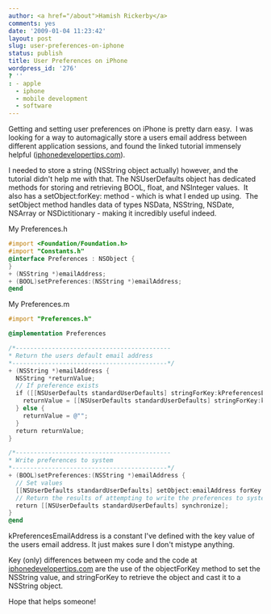 ```yaml
---
author: <a href="/about">Hamish Rickerby</a>
comments: yes
date: '2009-01-04 11:23:42'
layout: post
slug: user-preferences-on-iphone
status: publish
title: User Preferences on iPhone
wordpress_id: '276'
? ''
: - apple
  - iphone
  - mobile development
  - software
---
```


Getting and setting user preferences on iPhone is pretty darn easy.  I was looking for a way to automagically store a users email address between different application sessions, and found the linked tutorial immensely helpful (<a href="http://iphonedevelopertips.com/cocoa/read-and-write-user-preferences.html" target="_blank">iphonedevelopertips.com</a>).

I needed to store a string (NSString object actually) however, and the tutorial didn't help me with that. The NSUserDefaults object has dedicated methods for storing and retrieving BOOL, float, and NSInteger values.  It also has a setObject:forKey: method - which is what I ended up using.  The setObject method handles data of types NSData, NSString, NSDate, NSArray or NSDictitionary - making it incredibly useful indeed.

My Preferences.h

``` objective-c
#import <Foundation/Foundation.h>
#import "Constants.h"
@interface Preferences : NSObject {
}
+ (NSString *)emailAddress;
+ (BOOL)setPreferences:(NSString *)emailAddress;
@end
```

My Preferences.m
``` objective-c
#import "Preferences.h"

@implementation Preferences

/*-------------------------------------------
* Return the users default email address
*-------------------------------------------*/
+ (NSString *)emailAddress {
  NSString *returnValue;
  // If preference exists
  if ([[NSUserDefaults standardUserDefaults] stringForKey:kPreferencesEmailAddress]) {
    returnValue = [[NSUserDefaults standardUserDefaults] stringForKey:kPreferencesEmailAddress];
  } else {
    returnValue = @"";
  }
  return returnValue;
}

/*-------------------------------------------
* Write preferences to system
*-------------------------------------------*/
+ (BOOL)setPreferences:(NSString *)emailAddress {
  // Set values
  [[NSUserDefaults standardUserDefaults] setObject:emailAddress forKey:kPreferencesEmailAddress];
  // Return the results of attempting to write the preferences to system
  return [[NSUserDefaults standardUserDefaults] synchronize];
}
@end
```

kPreferencesEmailAddress is a constant I've defined with the key value of the users email address.  It just makes sure I don't mistype anything.

Key (only) differences between my code and the code at <a href="http://iphonedevelopertips.com/cocoa/read-and-write-user-preferences.html" target="_blank">iphonedevelopertips.com</a> are the use of the objectForKey method to set the NSString value, and stringForKey to retrieve the object and cast it to a NSString object.

Hope that helps someone!